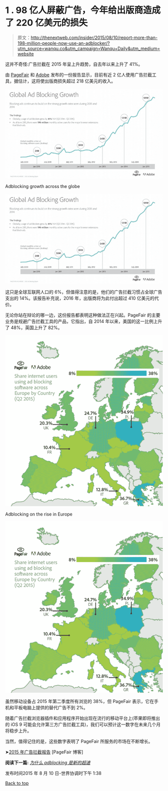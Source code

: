 # 1 . 98 亿人屏蔽广告，今年给出版商造成了 220 亿美元的损失

> 原文：<http://thenextweb.com/insider/2015/08/10/report-more-than-198-million-people-now-use-an-adblocker/?utm_source=wanqu.co&utm_campaign=Wanqu+Daily&utm_medium=website>

这并不奇怪:广告拦截在 2015 年呈上升趋势，自去年以来上升了 41%。

由 [PageFair](https://pagefair.com/) 和 [Adobe](https://www.adobe.com) 发布的一份报告显示，目前有近 2 亿人使用广告拦截工具，据估计，这将使出版商损失超过 218 亿美元的收入。

![Adblocking growth across the globe](img/4aa69fee84f8115fd383a832e3a0f6ab.png)

Adblocking growth across the globe

<noscript><img loading="lazy" class="wp-image-907058 size-full" src="img/4aa69fee84f8115fd383a832e3a0f6ab.png" alt="Adblocking growth across the globe" srcset="" data-original-src="https://cdn0.tnwcdn.com/wp-content/blogs.dir/1/files/2015/08/Adblocking-growth-across-the-globe-e1439206131130.jpg"/></noscript>



这只是全球互联网人口的 6%，但值得注意的是，他们的广告拦截习惯占全球广告支出的 14%。该报告补充说，2016 年，出版商将为此付出超过 410 亿美元的代价。

无论你站在辩论的哪一边，这份报告都表明这种做法正在兴起。PageFair 的主要业务是规避广告拦截工具的产品，它指出，自 2014 年以来，美国的这一比例上升了 48%，英国上升了 82%。

![Adblocking on the rise in Europe](img/22f41a0653923bbecab0e7cef3059d1e.png)

Adblocking on the rise in Europe

<noscript><img loading="lazy" class="size-full wp-image-907059" src="img/22f41a0653923bbecab0e7cef3059d1e.png" alt="Adblocking on the rise in Europe" srcset="" data-original-src="https://cdn0.tnwcdn.com/wp-content/blogs.dir/1/files/2015/08/Adblocking-in-Europe-e1439206146186.jpg"/></noscript>



虽然移动设备占 2015 年第二季度所有浏览的 38%，但 PageFair 表示，它在手机和平板电脑上提供的替代广告不到 2%。

随着广告拦截浏览器插件和应用程序开始出现在流行的移动平台上(苹果即将推出的 iOS 9 可能会允许第三方广告拦截工具)，我们可以预计这一数字在未来几个月将稳步上升。

当然，值得记住的是，这些数字表明了 PageFair 所服务的市场在不断增长。

➤[2015 年广告拦截报告](https://blog.pagefair.com/2015/ad-blocking-report/) [PageFair 博客]

**阅读下一篇:** *[为什么 adblocking 是新的超速](https://thenextweb.com/news/why-adblocking-is-the-new-speeding)*

<footer class="c-article__pubDate md:flex md:justify-between">

发布时间<time datetime="2019-02-11 12:07:00">2015 年 8 月 10 日-世界协调时下午 1:38</time>

[Back to top](#)</footer>